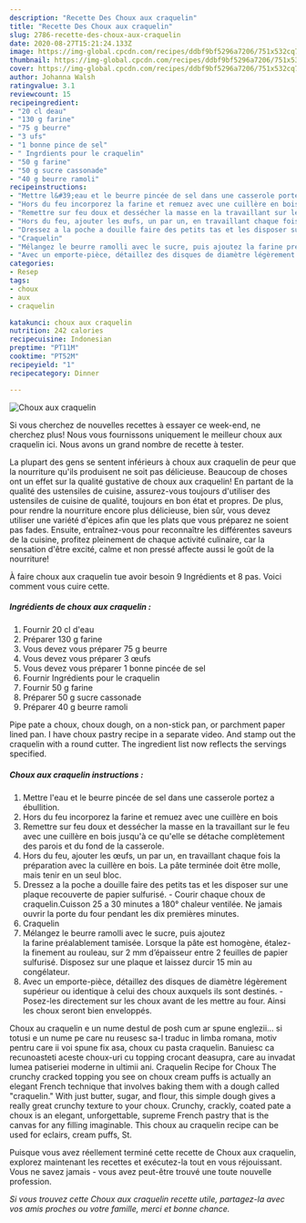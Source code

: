 ```yaml
---
description: "Recette Des Choux aux craquelin"
title: "Recette Des Choux aux craquelin"
slug: 2786-recette-des-choux-aux-craquelin
date: 2020-08-27T15:21:24.133Z
image: https://img-global.cpcdn.com/recipes/ddbf9bf5296a7206/751x532cq70/choux-aux-craquelin-photo-principale-de-la-recette.jpg
thumbnail: https://img-global.cpcdn.com/recipes/ddbf9bf5296a7206/751x532cq70/choux-aux-craquelin-photo-principale-de-la-recette.jpg
cover: https://img-global.cpcdn.com/recipes/ddbf9bf5296a7206/751x532cq70/choux-aux-craquelin-photo-principale-de-la-recette.jpg
author: Johanna Walsh
ratingvalue: 3.1
reviewcount: 15
recipeingredient:
- "20 cl deau"
- "130 g farine"
- "75 g beurre"
- "3 ufs"
- "1 bonne pince de sel"
- " Ingrdients pour le craquelin"
- "50 g farine"
- "50 g sucre cassonade"
- "40 g beurre ramoli"
recipeinstructions:
- "Mettre l&#39;eau et le beurre pincée de sel dans une casserole portez a ébullition."
- "Hors du feu incorporez la farine et remuez avec une cuillère en bois"
- "Remettre sur feu doux et dessécher la masse en la travaillant sur le feu avec une cuillère en bois jusqu&#39;à ce qu&#39;elle se détache complètement des parois et du fond de la casserole."
- "Hors du feu, ajouter les œufs, un par un, en travaillant chaque fois la préparation avec la cuillère en bois. La pâte terminée doit être molle, mais tenir en un seul bloc."
- "Dressez a la poche a douille faire des petits tas et les disposer sur une plaque recouverte de papier sulfurisé. Courir chaque choux de craquelin.Cuisson 25 a 30 minutes a 180° chaleur ventilée. Ne jamais ouvrir la porte du four pendant les dix premières minutes."
- "Craquelin"
- "Mélangez le beurre ramolli avec le sucre, puis ajoutez la farine préalablement tamisée. Lorsque la pâte est homogène, étalez-la finement au rouleau, sur 2 mm d’épaisseur entre 2 feuilles de papier sulfurisé. Disposez sur une plaque et laissez durcir 15 min au congélateur."
- "Avec un emporte-pièce, détaillez des disques de diamètre légèrement supérieur ou identique à celui des choux auxquels ils sont destinés. Posez-les directement sur les choux avant de les mettre au four. Ainsi les choux seront bien enveloppés."
categories:
- Resep
tags:
- choux
- aux
- craquelin

katakunci: choux aux craquelin 
nutrition: 242 calories
recipecuisine: Indonesian
preptime: "PT11M"
cooktime: "PT52M"
recipeyield: "1"
recipecategory: Dinner

---
```



![Choux aux craquelin](https://img-global.cpcdn.com/recipes/ddbf9bf5296a7206/751x532cq70/choux-aux-craquelin-photo-principale-de-la-recette.jpg)

Si vous cherchez de nouvelles recettes à essayer ce week-end, ne cherchez plus! Nous vous fournissons uniquement le meilleur choux aux craquelin ici. Nous avons un grand nombre de recette à tester.

La plupart des gens se sentent inférieurs à choux aux craquelin de peur que la nourriture qu'ils produisent ne soit pas délicieuse. Beaucoup de choses ont un effet sur la qualité gustative de choux aux craquelin! En partant de la qualité des ustensiles de cuisine, assurez-vous toujours d'utiliser des ustensiles de cuisine de qualité, toujours en bon état et propres. De plus, pour rendre la nourriture encore plus délicieuse, bien sûr, vous devez utiliser une variété d'épices afin que les plats que vous préparez ne soient pas fades. Ensuite, entraînez-vous pour reconnaître les différentes saveurs de la cuisine, profitez pleinement de chaque activité culinaire, car la sensation d'être excité, calme et non pressé affecte aussi le goût de la nourriture!

<!--inarticleads1-->

À faire choux aux craquelin tue avoir besoin 9 Ingrédients et 8 pas. Voici comment vous cuire cette.

##### Ingrédients de choux aux craquelin :

1. Fournir 20 cl d&#39;eau
1. Préparer 130 g farine
1. Vous devez vous préparer 75 g beurre
1. Vous devez vous préparer 3 œufs
1. Vous devez vous préparer 1 bonne pincée de sel
1. Fournir  Ingrédients pour le craquelin
1. Fournir 50 g farine
1. Préparer 50 g sucre cassonade
1. Préparer 40 g beurre ramoli


Pipe pate a choux, choux dough, on a non-stick pan, or parchment paper lined pan. I have choux pastry recipe in a separate video. And stamp out the craquelin with a round cutter. The ingredient list now reflects the servings specified. 

<!--inarticleads2-->

##### Choux aux craquelin instructions :

1. Mettre l&#39;eau et le beurre pincée de sel dans une casserole portez a ébullition.
1. Hors du feu incorporez la farine et remuez avec une cuillère en bois
1. Remettre sur feu doux et dessécher la masse en la travaillant sur le feu avec une cuillère en bois jusqu&#39;à ce qu&#39;elle se détache complètement des parois et du fond de la casserole.
1. Hors du feu, ajouter les œufs, un par un, en travaillant chaque fois la préparation avec la cuillère en bois. La pâte terminée doit être molle, mais tenir en un seul bloc.
1. Dressez a la poche a douille faire des petits tas et les disposer sur une plaque recouverte de papier sulfurisé. - Courir chaque choux de craquelin.Cuisson 25 a 30 minutes a 180° chaleur ventilée. Ne jamais ouvrir la porte du four pendant les dix premières minutes.
1. Craquelin
1. Mélangez le beurre ramolli avec le sucre, puis ajoutez la farine préalablement tamisée. Lorsque la pâte est homogène, étalez-la finement au rouleau, sur 2 mm d’épaisseur entre 2 feuilles de papier sulfurisé. Disposez sur une plaque et laissez durcir 15 min au congélateur.
1. Avec un emporte-pièce, détaillez des disques de diamètre légèrement supérieur ou identique à celui des choux auxquels ils sont destinés. - Posez-les directement sur les choux avant de les mettre au four. Ainsi les choux seront bien enveloppés.


Choux au craquelin e un nume destul de posh cum ar spune englezii… si totusi e un nume pe care nu reusesc sa-l traduc in limba romana, motiv pentru care ii voi spune fix asa, choux cu pasta craquelin. Banuiesc ca recunoasteti aceste choux-uri cu topping crocant deasupra, care au invadat lumea patiseriei moderne in ultimii ani. Craquelin Recipe for Choux The crunchy cracked topping you see on choux cream puffs is actually an elegant French technique that involves baking them with a dough called &#34;craquelin.&#34; With just butter, sugar, and flour, this simple dough gives a really great crunchy texture to your choux. Crunchy, crackly, coated pate a choux is an elegant, unforgettable, supreme French pastry that is the canvas for any filling imaginable. This choux au craquelin recipe can be used for eclairs, cream puffs, St. 

<!--inarticleads1-->

<p>
Puisque vous avez réellement terminé cette recette de Choux aux craquelin, explorez maintenant les recettes et exécutez-la tout en vous réjouissant. Vous ne savez jamais - vous avez peut-être trouvé une toute nouvelle profession.
</p>

<p>
<i>Si vous trouvez cette Choux aux craquelin recette utile, partagez-la avec vos amis proches ou votre famille, merci et bonne chance.</i>
</p>
